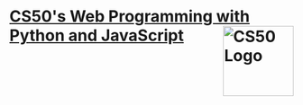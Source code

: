 # [CS50's Web Programming with Python and JavaScript](https://courses.edx.org/courses/course-v1:HarvardX+CS50W+Web/course/) <img src="https://upload.wikimedia.org/wikipedia/en/thumb/2/29/Harvard_shield_wreath.svg/1200px-Harvard_shield_wreath.svg.png" width="125" align="right" alt="CS50 Logo">

